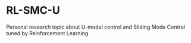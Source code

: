 # RL-SMC-U
Personal research topic about U-model control and Sliding Mode Control tuned by Reinforcement Learning
